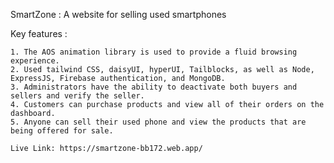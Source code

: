 SmartZone : A website for selling used smartphones

Key features :

    1. The AOS animation library is used to provide a fluid browsing experience.
    2. Used tailwind CSS, daisyUI, hyperUI, Tailblocks, as well as Node, ExpressJS, Firebase authentication, and MongoDB.
    3. Administrators have the ability to deactivate both buyers and sellers and verify the seller.
    4. Customers can purchase products and view all of their orders on the dashboard.
    5. Anyone can sell their used phone and view the products that are being offered for sale.

    Live Link: https://smartzone-bb172.web.app/
